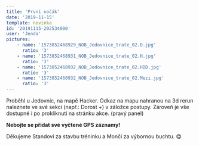 ```yaml
---
title: 'První nočák'
date: '2019-11-15'
template: novinka
id: '20191115-202534000'
user: 'Jenda'
pictures:
    - name: '1573852468929_NOB_Jedovnice_trate_02.D.jpg'
      ratio: '3'
    - name: '1573852468931_NOB_Jedovnice_trate_02.H.jpg'
      ratio: '3'
    - name: '1573852468932_NOB_Jedovnice_trate_02.HDD.jpg'
      ratio: '3'
    - name: '1573852468932_NOB_Jedovnice_trate_02.Mezi.jpg'
      ratio: '3'
---
```

Proběhl u Jedovnic, na mapě Hacker. Odkaz na mapu nahranou na 3d rerun naleznete ve své sekci (např.: Dorost +) v záložce postupy. Zároveň je vše dostupné i po prokliknutí na stránku akce. (pravý panel)

**Nebojte se přidat své vyčtené GPS záznamy!**

Děkujeme Standovi za stavbu tréninku a Monči za výbornou buchtu. 😋
